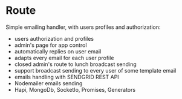 # Route
Simple emailing handler, with users profiles and authorization:
- users authorization and profiles
- admin's page for app control
- automatically replies on user email
- adapts every email for each user profile
- closed admin's route to lunch broadcast sending
- support broadcast sending to every user of some template email
- emails handling with SENDGRID REST API
- Nodemailer emails sending
- Hapi, MongoDb, SocketIo, Promises, Generators
